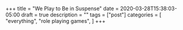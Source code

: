 +++
title = "We Play to Be in Suspense"
date = 2020-03-28T15:38:03-05:00
draft = true
description = ""
tags = ["post"]
categories = [
  "everything",
  "role playing games",
]
+++
